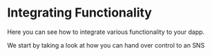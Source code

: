 # Integrating Functionality

Here you can see how to integrate various functionality to your dapp. 

We start by taking a look at how you can hand over control to an SNS
